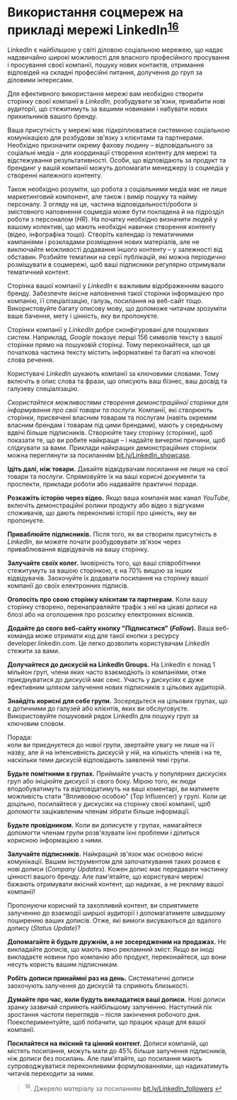 <h1 id="використання-соцмереж-на-прикладі-мережі-linkedin16">Використання соцмереж на прикладі мережі LinkedIn<sup><a href="#fn_16" id="reffn_16">16</a></sup></h1>

LinkedIn є найбільшою у світі діловою соціальною мережею, що надає надзвичайно широкі можливості для власного професійного просування і просування своєї компанії, пошуку нових контактів, отримання відповідей на складні професійні питання, долучення до груп за діловими інтересами. 

Для ефективного використання мережі вам необхідно створити сторінку своєї компанії в <i>LinkedIn</i>, розбудувати зв'язки, привабити нові аудиторії, що стежитимуть за вашими новинами і набувати нових прихильників вашого бренду. 

Ваша присутність у мережі має підкріплюватися системною соціальною комунікацією для розбудови зв'язку з клієнтами та партнерами. Необхідно призначити окрему фахову людину – відповідального за соціальні медіа – для координації створення контенту для мережі та відстежування результативності. Особи, що відповідають за продукт та брендинг у вашій компанії можуть допомагати менеджеру із соцмедіа у створенні належного контенту.

Також необхідно розуміти, що робота з соціальними медіа має не лише маркетинговий компонент, але також і вимір пошуку та найму персоналу. З огляду на це, частина відповідальності/роботи зі змістовного наповнення соцмедіа може бути покладена й на підрозділ роботи з персоналом (*HR*). На початку необхідно визначити людей у вашому колективі, що мають необхідні навички створення контенту (відео, інфографіка тощо). Створіть календар із тематичними кампаніями і розкладами розміщення нових матеріалів, але не виключайте можливості додавання іншого контенту – у залежності від обставин. Розбийте тематики на cерії публікацій, які можна періодично розміщувати в соцмережі, щоб ваші підписники регулярно отримували тематичний контент. 

Сторінка вашої компанії у *LinkedIn* є важливим відображенням вашого бренду. Забезпечте якісне наповнення такої сторінки інформацією про компанію, її спеціалізацію, галузь, посилання на веб-сайт тощо. Використовуйте багату описову мову, що допоможе читачам зрозуміти ваше бачення, мету і цінність, яку ви пропонуєте.

Сторінки компанії у *LinkedIn* добре сконфігуровані для пошукових систем. Наприклад, *Google* показує перші 156 символів тексту з вашої сторінки прямо на пошуковій сторінці. Тому переконайтеся, що ця початкова частина тексту містить інформативні та багаті на ключові слова речення.

Користувачі *LinkedIn* шукають компанії за ключовими словами. Тому включіть в опис слова та фрази, що описують ваш бізнес, ваш досвід та галузеву спеціалізацію. 

*Скористайтеся можливостями створення демонстраційної сторінки для інформування про свої товари та послуги.* Компанії, які створюють сторінки, присвячені власним товарам та послугам (навіть окремим власним брендам і товарам під цими брендами), мають у середньому вдвічі більше підписників. Створюйте таку сторінку (сторінки), щоб показати те, що ви робите найкраще – і надайте вичерпні причини, щоб слідкувати за вами. Приклади найкращих демонстраційних сторінок можна переглянути за посиланням <a href="bit.ly/LinkedIn_showcase">bit.ly/LinkedIn_showcase</a>. 

**Ідіть далі, ніж товари.** Давайте відвідувачам посилання не лише на свої товари та послуги. Спрямовуйте їх на ваші корисні документи та проспекти, приклади роботи або надавайте практичні поради. 

**Розкажіть історію через відео.** Якщо ваша компанія має канал *YouTube*, включіть демонстраційні ролики продукту або відео з відгуками споживачів, що дають переконливі історії про цінність, яку ви пропонуєте. 

**Приваблюйте підписників.** Після того, як ви створили присутність в *LinkedIn*, ви можете почати розбудовувати зв'язок через приваблювання відвідувачів на вашу сторінку. 

**Залучайте своїх колег.** Імовірність того, що ваші співробітники стежитумуть за вашою сторінкою, є на 70% вищою за інших відвідувачів. Заохочуйте їх додавати посилання на сторінку вашої компанії до своїх електронних підписів.

**Оголосіть про свою сторінку клієнтам та партнерам.** Коли вашу сторінку створено, перенаправляйте трафік з неї на цікаві дописи на блозі або на оголошення про розсилку електронних вісників.

**Додайте до свого веб-сайту кнопку "Підписатися" (*Follow*).** Ваша веб-команда може отримати код для такої кнопки з ресурсу developer.linkedin.com. Це легко дозволить користувачам *LinkedIn* стежити за вами.

**Долучайтеся до дискусій на LinkedIn Groups.** На LinkedIn є понад 1 мільйон груп, члени яких часто взаємодіють із компаніями, отже приєднуватися до дискусій має сенс. Участь у дискусіях є дуже ефективним шляхом залучення нових підписників з цільових аудиторій. 

**Знайдіть корисні для себе групи.** Зосередьтеся на цільових групах, що є дотичними до галузей або клієнтів, яких ви обслуговуєте. Використовуйте пошуковий рядок LinkedIn для пошуку груп за ключовим словом.

<div class="space">
<div class="eoz-wrap">
<span class="eoz">Порада:</span>
<div class="eoz-text">
коли ви приєднуєтеся до нової групи, звертайте увагу не лише на її назву, але й на інтенсивність дискусій у ній, на кількість членів і на те, наскільки теми дискусій відповідають заявленій темі групи.
</div>
</div>
</div>

**Будьте помітними в групах.** Приймайте участь у популярних дискусіях груп або ініціюйте дискусії зі свого боку. Мірою того, як люди вподобуватимуть та відповідатимуть на ваші коментарі, ви матимете можливість стати "Впливовою особою" (Top Influencer) у групі. Коли це доцільно, посилайтеся у дискусіях на сторінку своєї компанії, щоб допомогти зацікавленим членам зібрати більше інформації.

**Будьте провідником.** Коли ви дописуєте у групах, намагайтеся допомогти членам групи розв'язувати їхні проблеми і ділиться корисною інформацією з ними. 

**Залучайте підписників.** Найкращий зв'язок має основою якісні комунікації. Вашим інструментом для започаткування таких розмов є нові дописи (*Company Updates*). Кожен допис має передавати частинку цінності вашого бренду. Але пам'ятайте, що користувачі мережі бажають отримувати якісний контент, що надихає, а не рекламу вашої компанії!

Пропонуючи корисний та захопливий контент, ви сприятимете залученню до взаємодії ширшої аудиторії і допомагатимете швидшому поширенню ваших дописів. Отже, які вимоги висуваються до вдалого допису (*Status Update*)?

**Допомагайте й будьте дружнім, а не зосередженим на продажах.** Не викладайте дописів, що мають явно рекламний зміст. Якщо ви іноді викладаєте новини про компанію або продукт, переконайтеся, що вони несуть користь вашим підписникам.

**Робіть дописи принаймні раз на день.** Систематичні дописи заохочують залучення до дискусій та сприяють близькості.

**Думайте про час, коли будуть викладатися ваші дописи.** Нові дописи зранку зазвичай сприяють найбільшому залученню. Наступний пік зростання частоти переглядів – після закінчення робочого дня. Поекспериментуйте, щоб побачити, що працює краще для вашої компанії.

**Посилайтеся на якісний та цінний контент.** Дописи компаній, що містять посилання, можуть мати до 45% більше залучення підписників, ніж дописи без посилань. Але пам'ятайте, що посилання мають супроводжуватися переконливими формулюваннями, що надихатимуть читачів переходити за ними.

<blockquote id="fn_16">
<sup>16</sup>. Джерело матеріалу за посиланням <a href="bit.ly/LinkedIn_followers">bit.ly/LinkedIn_followers</a> <a href="#reffn_16" title="Jump back to footnote [16] in the text."> ↩</a>
</blockquote>